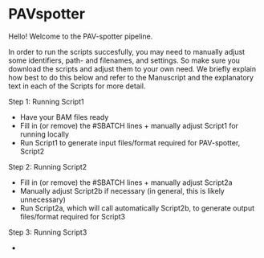 # PAVspotter

Hello! Welcome to the PAV-spotter pipeline.

In order to run the scripts succesfully, you may need to manually adjust some identifiers, path- and filenames, and settings. 
So make sure you download the scripts and adjust them to your own need. We briefly explain how best to do this below and
refer to the Manuscript and the explanatory text in each of the Scripts for more detail.



Step 1: Running Script1

- Have your BAM files ready
- Fill in (or remove) the #SBATCH lines + manually adjust Script1 for running locally
- Run Script1 to generate input files/format required for PAV-spotter, Script2



Step 2: Running Script2

- Fill in (or remove) the #SBATCH lines + manually adjust Script2a
- Manually adjust Script2b if necessary (in general, this is likely unnecessary) 
- Run Script2a, which will call automatically Script2b, to generate output files/format required for Script3



Step 3: Running Script3

- 



